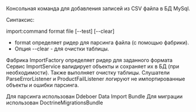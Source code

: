 Консольная команда для добавления записей из CSV файла в БД MySql.

Синтаксис:

import:command format file [--test] [--clear]

 - format определяет ридер для парсинга файла (с помощью фабрики).
 - Опция --clear - для очистки таблицы.

Фабрика ImportFactory определяет ридер для заданного формата
Сервис ImportService валидирует объекты и сохраняет их в БД (при необходимости). Также выполняет очистку таблицы.
Слушатели ParseErrorListener и ProductFailListener логируют не импортированные объекты и ошибки парсинга.

Для парсинга использован Ddeboer Data Import Bundle
Для миграции использован DoctrineMigrationsBundle